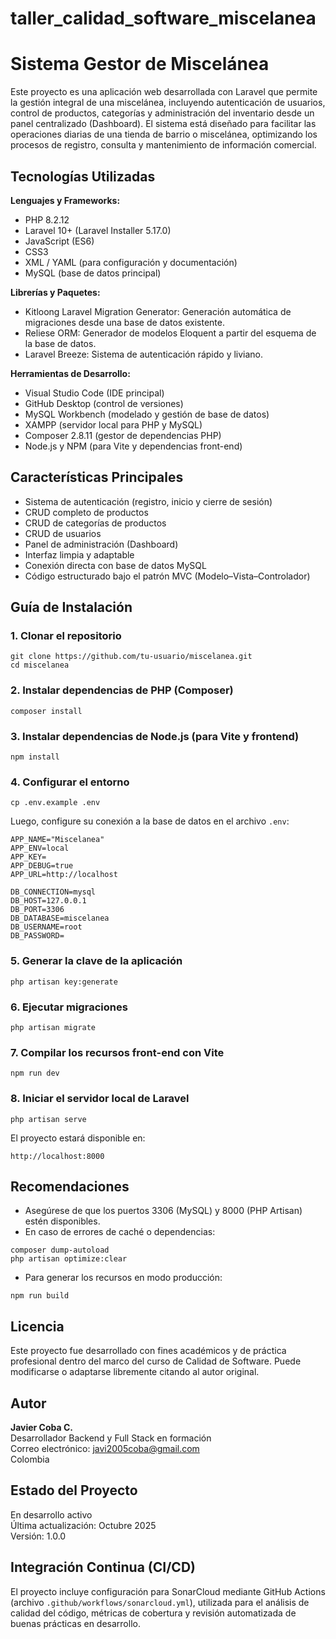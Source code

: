 # taller_calidad_software_miscelanea
# Sistema Gestor de Miscelánea

Este proyecto es una aplicación web desarrollada con Laravel que permite la gestión integral de una miscelánea, incluyendo autenticación de usuarios, control de productos, categorías y administración del inventario desde un panel centralizado (Dashboard). El sistema está diseñado para facilitar las operaciones diarias de una tienda de barrio o miscelánea, optimizando los procesos de registro, consulta y mantenimiento de información comercial.

## Tecnologías Utilizadas

**Lenguajes y Frameworks:**
- PHP 8.2.12
- Laravel 10+ (Laravel Installer 5.17.0)
- JavaScript (ES6)
- CSS3
- XML / YAML (para configuración y documentación)
- MySQL (base de datos principal)

**Librerías y Paquetes:**
- Kitloong Laravel Migration Generator: Generación automática de migraciones desde una base de datos existente.
- Reliese ORM: Generador de modelos Eloquent a partir del esquema de la base de datos.
- Laravel Breeze: Sistema de autenticación rápido y liviano.

**Herramientas de Desarrollo:**
- Visual Studio Code (IDE principal)
- GitHub Desktop (control de versiones)
- MySQL Workbench (modelado y gestión de base de datos)
- XAMPP (servidor local para PHP y MySQL)
- Composer 2.8.11 (gestor de dependencias PHP)
- Node.js y NPM (para Vite y dependencias front-end)

## Características Principales

- Sistema de autenticación (registro, inicio y cierre de sesión)
- CRUD completo de productos
- CRUD de categorías de productos
- CRUD de usuarios
- Panel de administración (Dashboard)
- Interfaz limpia y adaptable
- Conexión directa con base de datos MySQL
- Código estructurado bajo el patrón MVC (Modelo–Vista–Controlador)

## Guía de Instalación

### 1. Clonar el repositorio
```
git clone https://github.com/tu-usuario/miscelanea.git
cd miscelanea
```

### 2. Instalar dependencias de PHP (Composer)
```
composer install
```

### 3. Instalar dependencias de Node.js (para Vite y frontend)
```
npm install
```

### 4. Configurar el entorno
```
cp .env.example .env
```
Luego, configure su conexión a la base de datos en el archivo `.env`:

```
APP_NAME="Miscelanea"
APP_ENV=local
APP_KEY=
APP_DEBUG=true
APP_URL=http://localhost

DB_CONNECTION=mysql
DB_HOST=127.0.0.1
DB_PORT=3306
DB_DATABASE=miscelanea
DB_USERNAME=root
DB_PASSWORD=
```

### 5. Generar la clave de la aplicación
```
php artisan key:generate
```

### 6. Ejecutar migraciones
```
php artisan migrate
```

### 7. Compilar los recursos front-end con Vite
```
npm run dev
```

### 8. Iniciar el servidor local de Laravel
```
php artisan serve
```
El proyecto estará disponible en:
```
http://localhost:8000
```

## Recomendaciones

- Asegúrese de que los puertos 3306 (MySQL) y 8000 (PHP Artisan) estén disponibles.
- En caso de errores de caché o dependencias:
```
composer dump-autoload
php artisan optimize:clear
```
- Para generar los recursos en modo producción:
```
npm run build
```

## Licencia

Este proyecto fue desarrollado con fines académicos y de práctica profesional dentro del marco del curso de Calidad de Software. Puede modificarse o adaptarse libremente citando al autor original.

## Autor

**Javier Coba C.**  
Desarrollador Backend y Full Stack en formación  
Correo electrónico: javi2005coba@gmail.com  
Colombia

## Estado del Proyecto

En desarrollo activo  
Última actualización: Octubre 2025  
Versión: 1.0.0

## Integración Continua (CI/CD)

El proyecto incluye configuración para SonarCloud mediante GitHub Actions (archivo `.github/workflows/sonarcloud.yml`), utilizada para el análisis de calidad del código, métricas de cobertura y revisión automatizada de buenas prácticas en desarrollo.
